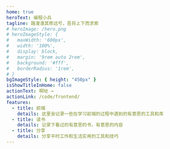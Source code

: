 ```yaml
---
home: true
heroText: 编程小兵
tagline: 路漫漫其修远兮，吾将上下而求索
# heroImage: /hero.png
# heroImageStyle: {
#   maxWidth: '600px',
#   width: '100%',
#   display: block,
#   margin: '9rem auto 2rem',
#   background: '#fff',
#   borderRadius: '1rem',
# }
bgImageStyle: { height: "450px" }
isShowTitleInHome: false
actionText: 啊哒 →
actionLink: /code/frontend/
features:
  - title: 前端
    details: 这里会记录一些在学习前端的过程中遇到的有意思的工具和库
  - title: 读书
    details: 记录下看过的有意思的书，有意思的内容
  - title: 分享
    details: 分享平时工作和生活实用的工具和技巧
---
```


